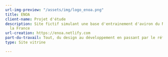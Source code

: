 ```yaml
---
url-img-preview: "/assets/img/logo_enoa.png"
title: ENOA
client-name: Projet d'étude
description: Site fictif simulant une base d'entrainement d'aviron du Nord-Ouest de
  la France
url-creation: https://enoa.netlify.com
part-du-travail: Tout, du design au développement en passant par le référencement.
type: Site vitrine

---
```


